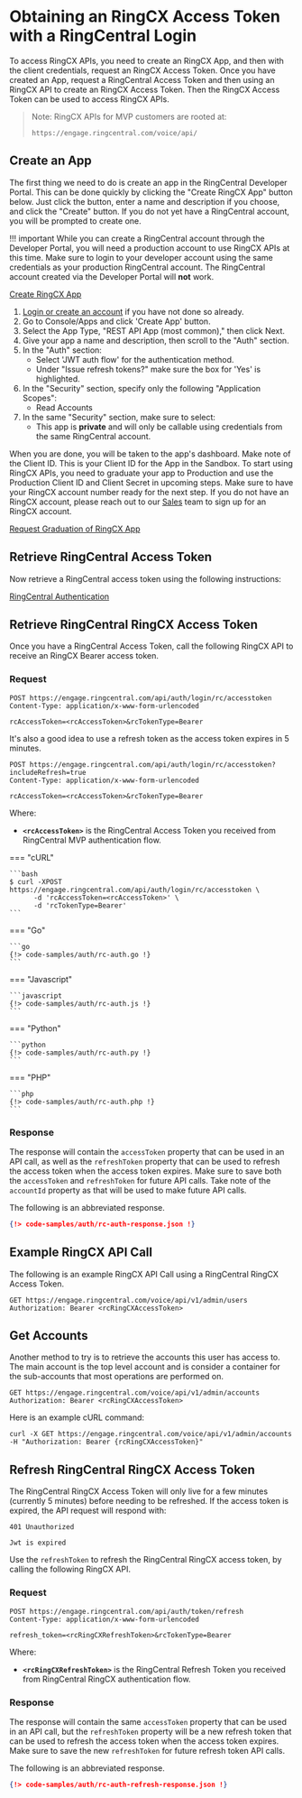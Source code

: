 # Obtaining an RingCX Access Token with a RingCentral Login

To access RingCX APIs, you need to create an RingCX App, and then with the client credentials, request an RingCX Access Token. Once you have created an App, request a RingCentral Access Token and then using an RingCX API to create an RingCX Access Token. Then the RingCX Access Token can be used to access RingCX APIs.

> Note: RingCX APIs for MVP customers are rooted at:
>
> `https://engage.ringcentral.com/voice/api/`

## Create an App

The first thing we need to do is create an app in the RingCentral Developer Portal. This can be done quickly by clicking the "Create RingCX App" button below. Just click the button, enter a name and description if you choose, and click the "Create" button. If you do not yet have a RingCentral account, you will be prompted to create one.

!!! important
    While you can create a RingCentral account through the Developer Portal, you will need a production account to use RingCX APIs at this time.  Make sure to login to your developer account using the same credentials as your production RingCentral account. The RingCentral account created via the Developer Portal will **not** work.

<a target="new" href="https://developer.ringcentral.com/new-app?name=Engage+Voice+Quick+Start+App&desc=A+simple+app+to+demo+engage+voice+apis+access&public=false&type=ServerOther&carriers=7710,7310,3420&permissions=ReadAccounts&redirectUri=" class="btn btn-primary">Create RingCX App</a>

<div class="expand" id="create-app-instructions">
<ol>
<li><a href="https://developers.ringcentral.com/login.html#/">Login or create an account</a> if you have not done so already.</li>
<li>Go to Console/Apps and click 'Create App' button.</li>
<li>Select the App Type, "REST API App (most common)," then click Next.</li>
<li>Give your app a name and description, then scroll to the "Auth" section.</li>
<li>In the "Auth" section:
  <ul>
  <li>Select 'JWT auth flow' for the authentication method.</li>
  <li>Under "Issue refresh tokens?" make sure the box for 'Yes' is highlighted.</li>
  </ul>
  </li>
<li>In the "Security" section, specify only the following "Application Scopes":
  <ul>
    <li>Read Accounts</li>
  </ul>
</li>
<li>In the same "Security" section, make sure to select:
  <ul>
    <li>This app is <b>private</b> and will only be callable using credentials from the same RingCentral account.</li>
  </ul>   
</li>
</ol>
</div>

When you are done, you will be taken to the app's dashboard. Make note of the Client ID. This is your Client ID for the App in the Sandbox. To start using RingCX APIs, you need to graduate your app to Production and use the Production Client ID and Client Secret in upcoming steps.  Make sure to have your RingCX account number ready for the next step. If you do not have an RingCX account, please reach out to our [Sales](https://www.ringcentral.com/feedback/sales-contact.html) team to sign up for an RingCX account.

<a target="new" href="https://docs.google.com/forms/d/e/1FAIpQLScyidt7WFb_CJrpn9yGbcZ8P_gQ42UvXz3oBBnjF0tRh7MVMw/viewform?usp=sf_link" class="btn btn-primary">Request Graduation of RingCX App</a>

## Retrieve RingCentral Access Token

Now retrieve a RingCentral access token using the following instructions:

[RingCentral Authentication](https://developers.ringcentral.com/guide/authentication)

## Retrieve RingCentral RingCX Access Token

Once you have a RingCentral Access Token, call the following RingCX API to receive an RingCX Bearer access token.

### Request

```http
POST https://engage.ringcentral.com/api/auth/login/rc/accesstoken
Content-Type: application/x-www-form-urlencoded

rcAccessToken=<rcAccessToken>&rcTokenType=Bearer
```

It's also a good idea to use a refresh token as the access token expires in 5 minutes.  
```http
POST https://engage.ringcentral.com/api/auth/login/rc/accesstoken?includeRefresh=true
Content-Type: application/x-www-form-urlencoded

rcAccessToken=<rcAccessToken>&rcTokenType=Bearer
```

Where:

-   **`<rcAccessToken>`** is the RingCentral Access Token you received from RingCentral MVP authentication flow.

=== "cURL"

    ```bash
    $ curl -XPOST https://engage.ringcentral.com/api/auth/login/rc/accesstoken \
          -d 'rcAccessToken=<rcAccessToken>' \
          -d 'rcTokenType=Bearer'
    ```
    
=== "Go"

    ```go
    {!> code-samples/auth/rc-auth.go !}
    ```

=== "Javascript"

    ```javascript
    {!> code-samples/auth/rc-auth.js !}
    ```

=== "Python"

    ```python 
    {!> code-samples/auth/rc-auth.py !}
    ```

=== "PHP"

    ```php
    {!> code-samples/auth/rc-auth.php !}
    ```

### Response

The response will contain the `accessToken` property that can be used in an API call, as well as the `refreshToken` property that can be used to refresh the access token when the access token expires. Make sure to save both the `accessToken` and `refreshToken` for future API calls. Take note of the `accountId` property as that will be used to make future API calls.

The following is an abbreviated response.

```json
{!> code-samples/auth/rc-auth-response.json !}
```

## Example RingCX API Call

The following is an example RingCX API Call using a RingCentral RingCX Access Token.

```http
GET https://engage.ringcentral.com/voice/api/v1/admin/users
Authorization: Bearer <rcRingCXAccessToken>
```

## Get Accounts

Another method to try is to retrieve the accounts this user has access to. The main account is the top level account and is consider a container for the sub-accounts that most operations are performed on.

```http
GET https://engage.ringcentral.com/voice/api/v1/admin/accounts
Authorization: Bearer <rcRingCXAccessToken>
```

Here is an example cURL command:

`curl -X GET https://engage.ringcentral.com/voice/api/v1/admin/accounts -H "Authorization: Bearer {rcRingCXAccessToken}"`

## Refresh RingCentral RingCX Access Token

The RingCentral RingCX Access Token will only live for a few minutes (currently 5 minutes) before needing to be refreshed. If the access token is expired, the API request will respond with:

```http
401 Unauthorized

Jwt is expired
```

Use the `refreshToken` to refresh the RingCentral RingCX access token, by calling the following RingCX API.

### Request

```http
POST https://engage.ringcentral.com/api/auth/token/refresh
Content-Type: application/x-www-form-urlencoded

refresh_token=<rcRingCXRefreshToken>&rcTokenType=Bearer
```

Where:

-   **`<rcRingCXRefreshToken>`** is the RingCentral Refresh Token you received from RingCentral RingCX authentication flow.

### Response

The response will contain the same `accessToken` property that can be used in an API call, but the `refreshToken` property will be a new refresh token that can be used to refresh the access token when the access token expires. Make sure to save the new `refreshToken` for future refresh token API calls.

The following is an abbreviated response.

```json
{!> code-samples/auth/rc-auth-refresh-response.json !}
```
